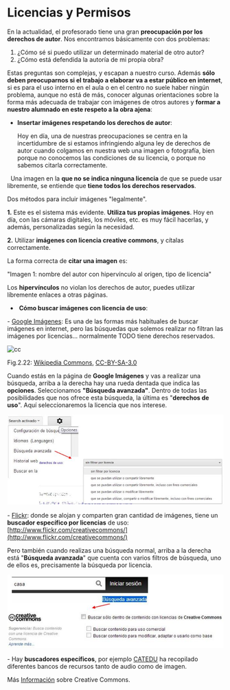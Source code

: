 # Licencias y Permisos

En la actualidad, el profesorado tiene una gran **preocupación por los derechos de autor**. Nos encontramos básicamente con dos problemas:

1.  ¿Cómo sé si puedo utilizar un determinado material de otro autor?
2.  ¿Cómo está defendida la autoría de mi propia obra?

Estas preguntas son complejas, y escapan a nuestro curso. Además **sólo deben preocuparnos si el trabajo a elaborar va a estar público en internet**, si es para el uso interno en el aula o en el centro no suele haber ningún problema, aunque no está de más, conocer algunas orientaciones sobre la forma más adecuada de trabajar con imágenes de otros autores y **formar a nuestro alumnado en este respeto a la obra ajena**:

*   **Insertar imágenes respetando los derechos de autor**:
    
    Hoy en día, una de nuestras preocupaciones se centra en la incertidumbre de si estamos infringiendo alguna ley de derechos de autor cuando colgamos en nuestra web una imagen o fotografía, bien porque no conocemos las condiciones de su licencia, o porque no sabemos citarla correctamente.
    

  Una imagen en la **que no se indica ninguna licencia** de que se puede usar libremente, se entiende que **tiene todos los derechos reservados**.

Dos métodos para incluir imágenes "legalmente".

**1\.** Este es el sistema más evidente. **Utiliza tus propias imágenes**. Hoy en día, con las cámaras digitales, los móviles, etc. es muy fácil hacerlas, y además, personalizadas según la necesidad.

**2\.** Utilizar **imágenes con licencia creative commons**, y cítalas correctamente.

La forma correcta de **citar una imagen** es:

"Imagen 1: nombre del autor con hipervínculo al origen, tipo de licencia"

Los **hipervínculos** no violan los derechos de autor, puedes utilizar líbremente enlaces a otras páginas.

*    **Cómo buscar imágenes con licencia de uso**:

\- [Google Imágenes](http://www.google.com/imghp?hl=es): Es una de las formas más habituales de buscar imágenes en internet, pero las búsquedas que solemos realizar no filtran las imágenes por licencias... normalmente TODO tiene derechos reservados.


![cc](http://upload.wikimedia.org/wikipedia/commons/archive/2/2c/20110309163948!Licensing_tutorial_es.svg)


Fig.2.22: [Wikipedia Commons](http://commons.wikimedia.org/wiki/File:Licensing_tutorial_es.svg#filelinks), [CC-BY-SA-3.0](http://commons.wikimedia.org/wiki/Category:CC-BY-SA-3.0 "Category:CC-BY-SA-3.0")

Cuando estás en la página de **Google Imágenes** y vas a realizar una búsqueda, arriba a la derecha hay una rueda dentada que indica las **opciones**. Seleccionamos **"Búsqueda avanzada"**. Dentro de todas las posibilidades que nos ofrece esta búsqueda, la última es "**derechos de uso**". Aquí seleccionaremos la licencia que nos interese.


![licencias](img/licencias.JPG)


\- [Flickr](http://www.flickr.com/): donde se alojan y comparten gran cantidad de imágenes, tiene un **buscador específico por licencias** de uso: [http://www.flickr.com/creativecommons/](http://www.flickr.com/creativecommons/)

Pero también cuando realizas una búsqueda normal, arriba a la derecha está "**Búsqueda avanzada**" que cuenta con varios filtros de búsqueda, uno de ellos es, precisamente la búsqueda por licencia.


![flickr](img/flickr.JPG)


\- Hay **buscadores específicos**, por ejemplo [CATEDU](http://www.catedu.es/webcatedu/index.php/recursosdidacticos/recursos-libres) ha recopilado diferentes bancos de recursos tanto de audio como de imagen.

Más [Información](https://es.wikipedia.org/wiki/Creative_Commons) sobre Creative Commons.


